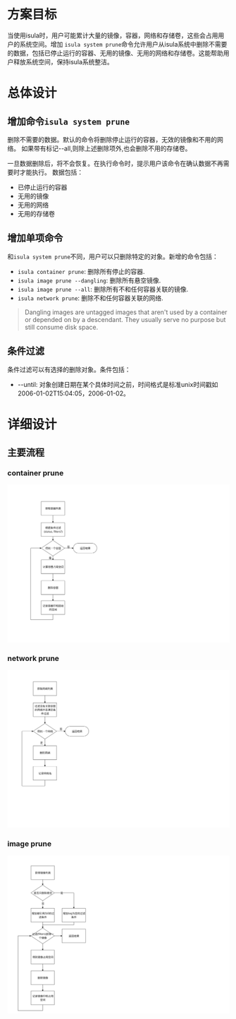 # 方案目标 #
当使用isula时，用户可能累计大量的镜像，容器，网络和存储卷，这些会占用用户的系统空间。增加 `isula system prune`命令允许用户从isula系统中删除不需要的数据，包括已停止运行的容器、无用的镜像、无用的网络和存储卷。这能帮助用户释放系统空间，保持isula系统整洁。

# 总体设计 #

## 增加命令`isula system prune` ##
删除不需要的数据。默认的命令将删除停止运行的容器，无效的镜像和不用的网络。
如果带有标记--all,则除上述删除项外,也会删除不用的存储卷。

一旦数据删除后，将不会恢复。在执行命令时，提示用户该命令在确认数据不再需要时才能执行。
数据包括：

* 已停止运行的容器
* 无用的镜像
* 无用的网络
* 无用的存储卷 

## 增加单项命令 ##

和`isula system prune`不同，用户可以只删除特定的对象。新增的命令包括：

* `isula container prune`: 删除所有停止的容器.
* `isula image prune --dangling`: 删除所有悬空镜像.
* `isula image prune --all`: 删除所有不和任何容器关联的镜像.
* `isula network prune`: 删除不和任何容器关联的网络.

> Dangling images are untagged images that aren't used by a container or depended on by a descendant. They usually serve no purpose but still consume disk space.

## 条件过滤 ##

条件过滤可以有选择的删除对象。条件包括：

* --until: 对象创建日期在某个具体时间之前，时间格式是标准unix时间戳如2006-01-02T15:04:05，2006-01-02。

# 详细设计 #
## 主要流程 ##
### container prune ###
<img src="./containerPrune.svg" alt="container prune">

### network prune ###
<img src="./networkPrune.svg" alt="network prune">

### image prune ###
<img src="./imagePrune.svg" alt="image prune">
